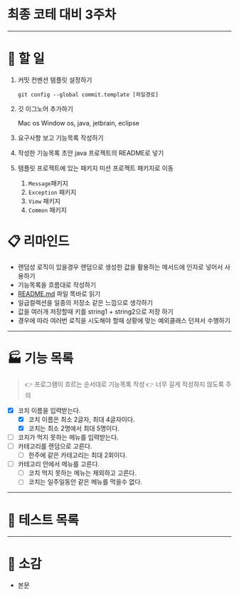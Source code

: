# 최종 코테 대비 3주차

---

# 💼 할 일

1. 커밋 컨벤션 템플릿 설정하기

   `git config --global commit.template [파일경로]`

2. 깃 이그노어 추가하기

   Mac os Window os,  java, jetbrain, eclipse

3. 요구사항 보고 기능목록 작성하기
4. 작성한 기능목록 초안 java 프로젝트의 README로 넣기
5. 템플릿 프로젝트에 있는 패키지 미션 프로젝트 패키지로 이동
    1. `Message`패키지
    2. `Exception` 패키지
    3. `View` 패키지
    4. `Common` 패키지

# 📋 리마인드

- 랜덤성 로직이 있을경우 랜덤으로 생성한 값을 활용하는 메서드에 인자로 넣어서 사용하기
- 기능목록을 흐름대로 작성하기
- [README.md](http://README.md) 파일 똑바로 읽기
- 일급컬렉션을 일종의 저장소 같은 느낌으로 생각하기
- 값을 여러개 저장할때 키를 string1 + string2으로 저장 하기
- 경우에 따라 여러번 로직을 시도해야 할때 상황에 맞는 예외클래스 던져서 수행하기

---

# 🏭 기능 목록

> 👉 프로그램이 흐르는 순서대로 기능목록 작성
👉 너무 길게 작성하지 않도록 주의
>
- [x]  코치 이름을 입력받는다.
    - [x]  코치 이름은 최소 2글자, 최대 4글자이다.
    - [x]  코치는 최소 2명에서 최대 5명이다.
- [ ]  코치가 먹지 못하는 메뉴를 입력받는다.
- [ ]  카테고리를 랜덤으로 고른다.
    - [ ]  한주에 같은 카테고리는 최대 2회이다.
- [ ]  카테고리 안에서 메뉴를 고른다.
    - [ ]  코치 먹지 못하는 메뉴는 제외하고 고른다.
    - [ ]  코치는 일주일동안 같은 메뉴를 먹을수 없다.

---

# 🧪 테스트 목록

---

# 📃 소감

- 본문